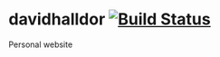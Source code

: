 davidhalldor [![Build Status](https://travis-ci.org/davidhalldor/davidhalldor.svg?branch=master)](https://travis-ci.org/davidhalldor/davidhalldor)
=========

Personal website
